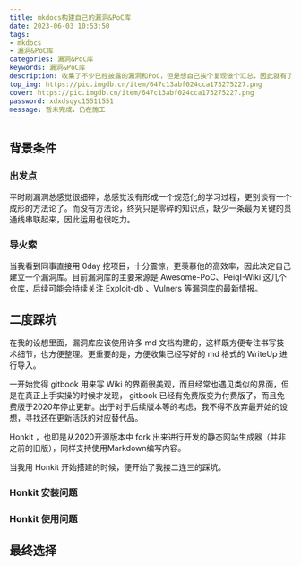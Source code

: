 ```yaml
---
title: mkdocs构建自己的漏洞&PoC库
date: 2023-06-03 10:53:50
tags:
- mkdocs
- 漏洞&PoC库
categories: 漏洞&PoC库
keywords: 漏洞&PoC库
description: 收集了不少已经披露的漏洞和PoC，但是想自己挨个复现做个汇总，因此就有了构建自己的漏洞&PoC库这个想法。期间采用过 gitbook、honkit，但都效果不佳。兜兜转转最终选择使用mkdocs来构建整个文档。
top_img: https://pic.imgdb.cn/item/647c13abf024cca173275227.png
cover: https://pic.imgdb.cn/item/647c13abf024cca173275227.png
password: xdxdsqyc15511551
message: 暂未完成，仍在施工
---
```


## 背景条件

### 出发点

平时刷漏洞总感觉很细碎，总感觉没有形成一个规范化的学习过程，更别谈有一个成形的方法论了。而没有方法论，终究只是零碎的知识点，缺少一条最为关键的贯通线串联起来，因此运用也很吃力。

### 导火索

当我看到同事直接用 0day 挖项目，十分震惊，更羡慕他的高效率，因此决定自己建立一个漏洞库。目前漏洞库的主要来源是 Awesome-PoC、PeiqI-Wiki 这几个仓库，后续可能会持续关注 Exploit-db 、Vulners 等漏洞库的最新情报。

## 二度踩坑

在我的设想里面，漏洞库应该使用许多 md 文档构建的，这样既方便专注书写技术细节，也方便整理。更重要的是，方便收集已经写好的 md 格式的 WriteUp 进行导入。

一开始觉得 gitbook 用来写 Wiki 的界面很美观，而且经常也遇见类似的界面，但是在真正上手实操的时候才发现， gitbook 已经有免费版变为付费版了，而且免费版于2020年停止更新。出于对于后续版本等的考虑，我不得不放弃最开始的设想，寻找还在更新活跃的对应替代品。

Honkit ，也即是从2020开源版本中 fork 出来进行开发的静态网站生成器（并非之前的旧版），同样支持使用Markdown编写内容。

当我用 Honkit 开始搭建的时候，便开始了我接二连三的踩坑。

### Honkit 安装问题 

### Honkit 使用问题


## 最终选择

